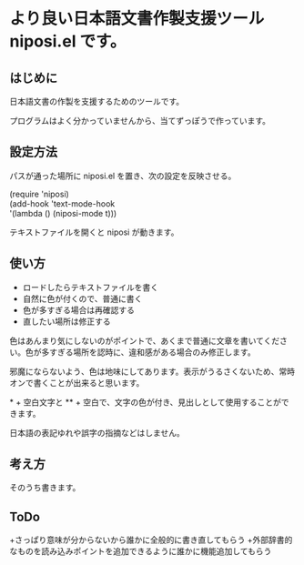 # より良い日本語文書作製支援ツール niposi.el です。

## はじめに

日本語文書の作製を支援するためのツールです。

プログラムはよく分かっていませんから、当てずっぽうで作っています。

## 設定方法
パスが通った場所に niposi.el を置き、次の設定を反映させる。

(require 'niposi)</br>
(add-hook 'text-mode-hook</br>
          '(lambda () (niposi-mode t)))

テキストファイルを開くと niposi が動きます。

## 使い方

+ ロードしたらテキストファイルを書く
+ 自然に色が付くので、普通に書く
+ 色が多すぎる場合は再確認する
+ 直したい場所は修正する

色はあんまり気にしないのがポイントで、あくまで普通に文章を書いてください。色が多すぎる場所を認時に、違和感がある場合のみ修正します。

邪魔にならないよう、色は地味にしてあります。表示がうるさくないため、常時オンで書くことが出来ると思います。

\* + 空白文字と \*\* + 空白で、文字の色が付き、見出しとして使用することができます。

日本語の表記ゆれや誤字の指摘などはしません。

## 考え方
そのうち書きます。


## ToDo
+さっぱり意味が分からないから誰かに全般的に書き直してもらう
+外部辞書的なものを読み込みポイントを追加できるように誰かに機能追加してもらう
